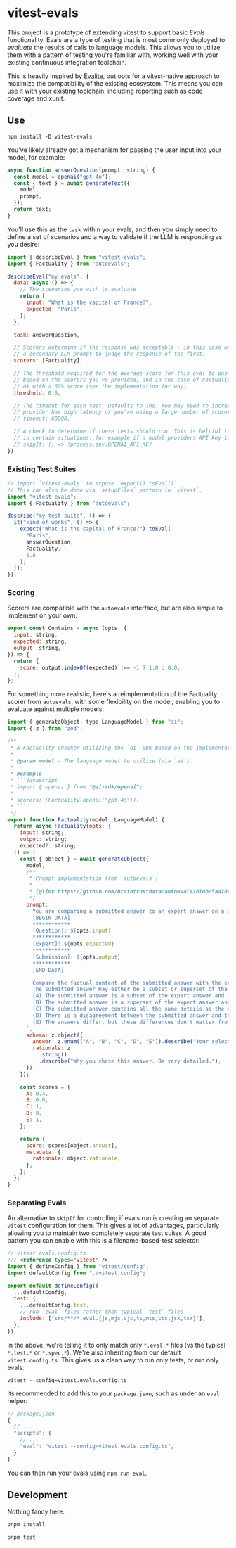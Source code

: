 # vitest-evals

This project is a prototype of extending vitest to support basic _Evals_ functionality. Evals are a type of testing that is most commonly deployed to _evaluate_ the results of calls to language models. This allows you to utilize them with a pattern of testing you're familiar with, working well with your existing continuous integration toolchain.

This is heavily inspired by [Evalite](https://www.evalite.dev/), but opts for a vitest-native approach to maximize the compatibility of the existing ecosystem. This means you can use it with your existing toolchain, including reporting such as code coverage and xunit.

## Use

```shell
npm install -D vitest-evals
```

You've likely already got a mechanism for passing the user input into your model, for example:

```javascript
async function answerQuestion(prompt: string) {
  const model = openai("gpt-4o");
  const { text } = await generateText({
    model,
    prompt,
  });
  return text;
}
```

You'll use this as the `task` within your evals, and then you simply need to define a set of scenarios
and a way to validate if the LLM is responding as you desire:

```javascript
import { describeEval } from "vitest-evals";
import { Factuality } from "autoevals";

describeEval("my evals", {
  data: async () => {
    // The scenarios you wish to evaluate
    return [
      input: "What is the capital of France?",
      expected: "Paris",
    ];
  },

  task: answerQuestion,

  // Scorers determine if the response was acceptable - in this case we're using
  // a secondary LLM prompt to judge the response of the first.
  scorers: [Factuality],

  // The threshold required for the average score for this eval to pass. This will be
  // based on the scorers you've provided, and in the case of Factuality, we might be
  // ok with a 60% score (see the implementation for why).
  threshold: 0.6,

  // The timeout for each test. Defaults to 10s. You may need to increase this if your model
  // provider has high latency or you're using a large number of scorers.
  // timeout: 60000,

  // A check to determine if these tests should run. This is helpful to control tests so they only
  // in certain situations, for example if a model providers API key is defined.
  // skipIf: () => !process.env.OPENAI_API_KEY
})
```

### Existing Test Suites

```javascript
// import `vitest-evals` to expose `expect().toEval()`
// This can also be done via `setupFiles` pattern in `vitest`.
import "vitest-evals";
import { Factuality } from "autoevals";

describe("my test suite", () => {
  it("kind of works", () => {
    expect("What is the capital of France?").toEval(
      "Paris",
      answerQuestion,
      Factuality,
      0.8
    );
  });
});
```

### Scoring

Scorers are compatible with the `autoevals` interface, but are also simple to implement on your own:

```javascript
export const Contains = async (opts: {
  input: string,
  expected: string,
  output: string,
}) => {
  return {
    score: output.indexOf(expected) !== -1 ? 1.0 : 0.0,
  };
};
```

For something more realistic, here's a reimplementation of the Factuality scorer from `autoevals`, with some flexibility
on the model, enabling you to evaluate against multiple models:

````javascript
import { generateObject, type LanguageModel } from "ai";
import { z } from "zod";

/**
 * A Factuality checker utilizing the `ai` SDK based on the implementation in `autoevals`.
 *
 * @param model - The language model to utilize (via `ai`).
 *
 * @example
 * ```javascript
 * import { openai } from "@ai-sdk/openai";
 *
 * scorers: [Factuality(openai("gpt-4o"))]
 * ```
 */
export function Factuality(model: LanguageModel) {
  return async Factuality(opts: {
    input: string;
    output: string;
    expected?: string;
  }) => {
    const { object } = await generateObject({
      model,
      /**
       * Prompt implementation from `autoevals`:
       *
       * {@link https://github.com/braintrustdata/autoevals/blob/5aa20a0a9eb8fc9e07e9e5722ebf71c68d082f32/templates/factuality.yaml}
       */
      prompt: `
        You are comparing a submitted answer to an expert answer on a given question. Here is the data:
        [BEGIN DATA]
        ************
        [Question]: ${opts.input}
        ************
        [Expert]: ${opts.expected}
        ************
        [Submission]: ${opts.output}
        ************
        [END DATA]

        Compare the factual content of the submitted answer with the expert answer. Ignore any differences in style, grammar, or punctuation.
        The submitted answer may either be a subset or superset of the expert answer, or it may conflict with it. Determine which case applies. Answer the question by selecting one of the following options:
        (A) The submitted answer is a subset of the expert answer and is fully consistent with it.
        (B) The submitted answer is a superset of the expert answer and is fully consistent with it.
        (C) The submitted answer contains all the same details as the expert answer.
        (D) There is a disagreement between the submitted answer and the expert answer.
        (E) The answers differ, but these differences don't matter from the perspective of factuality.
      `,
      schema: z.object({
        answer: z.enum(["A", "B", "C", "D", "E"]).describe("Your selection."),
        rationale: z
          .string()
          .describe("Why you chose this answer. Be very detailed."),
      }),
    });

    const scores = {
      A: 0.4,
      B: 0.6,
      C: 1,
      D: 0,
      E: 1,
    };

    return {
      score: scores[object.answer],
      metadata: {
        rationale: object.rationale,
      },
    };
  };
}
````

### Separating Evals

An alternative to `skipIf` for controlling if evals run is creating an separate `vitest` configuration for them. This gives a lot of advantages, particularly allowing you to maintain two completely separate test suites. A good pattern you can enable with this is a filename-based-test selector:

```javascript
// vitest.evals.config.ts
/// <reference types="vitest" />
import { defineConfig } from "vitest/config";
import defaultConfig from "./vitest.config";

export default defineConfig({
  ...defaultConfig,
  test: {
    ...defaultConfig.test,
    // run `eval` files rather than typical `test` files
    include: ["src/**/*.eval.{js,mjs,cjs,ts,mts,cts,jsx,tsx}"],
  },
});
```

In the above, we're telling it to only match only `*.eval.*` files (vs the typical `*.test.*` or `*.spec.*`). We're also inheriting from our default `vitest.config.ts`. This gives us a clean way to run only tests, or run only evals:

```shell
vitest --config=vitest.evals.config.ts
```

Its recommended to add this to your `package.json`, such as under an `eval` helper:

```javascript
// package.json
{
  // ...
  "scripts": {
    // ...
    "eval": "vitest --config=vitest.evals.config.ts",
  }
}
```

You can then run your evals using `npm run eval`.

## Development

Nothing fancy here.

```javascript
pnpm install
```

```javascript
pnpm test
```
